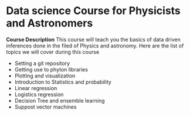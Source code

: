 # Data science Course for Physicists and Astronomers

**Course Description** This course will teach you the basics of data driven inferences done in the filed of Physics and astronomy. Here are the list of topics we will cover during this course

- Setting a git repository
- Getting use to phyton libraries
- Plotting and visualization
- Introduction to Statistics and probability
- Linear regression
- Logistics regression
- Decision Tree and ensemble learning
- Suppost vector machines
